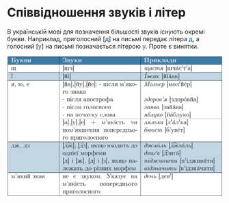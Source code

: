 # Співвідношення звуків і літер

В українськiй мовi для позначення бiльшостi звукiв iснують окремi букви. Наприклад, приголосний [<font color="#0F5181">д</font>] на письмi передає лiтера <font color="#0F5181">д</font>, а голосний [<font color="#0F5181">у</font>] на письмi позначається лiтерою <font color="#0F5181">y</font>. Проте є винятки.

<p align="center"><img class="image" src="../pics/1/pic1.png"/></p>